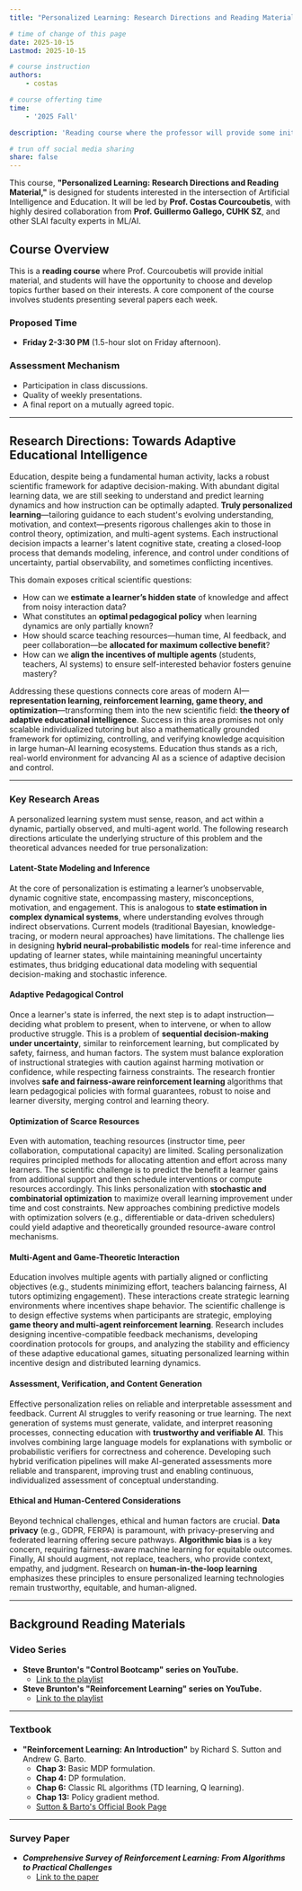 ```yaml
---
title: "Personalized Learning: Research Directions and Reading Material"

# time of change of this page
date: 2025-10-15
Lastmod: 2025-10-15

# course instruction
authors:
    - costas

# course offerting time
time:
    - '2025 Fall'

description: 'Reading course where the professor will provide some initial material and students will choose which topics to develop further according to their interests. Students will present each week several papers.'

# trun off social media sharing
share: false
---
```


This course, **"Personalized Learning: Research Directions and Reading Material,"** is designed for students interested in the intersection of Artificial Intelligence and Education. It will be led by **Prof. Costas Courcoubetis**, with highly desired collaboration from **Prof. Guillermo Gallego, CUHK SZ**, and other SLAI faculty experts in ML/AI.

## Course Overview

This is a **reading course** where Prof. Courcoubetis will provide initial material, and students will have the opportunity to choose and develop topics further based on their interests. A core component of the course involves students presenting several papers each week.

### Proposed Time

* **Friday 2-3:30 PM** (1.5-hour slot on Friday afternoon).

### Assessment Mechanism

* Participation in class discussions.
* Quality of weekly presentations.
* A final report on a mutually agreed topic.

---

## Research Directions: Towards Adaptive Educational Intelligence

Education, despite being a fundamental human activity, lacks a robust scientific framework for adaptive decision-making. With abundant digital learning data, we are still seeking to understand and predict learning dynamics and how instruction can be optimally adapted. **Truly personalized learning**—tailoring guidance to each student's evolving understanding, motivation, and context—presents rigorous challenges akin to those in control theory, optimization, and multi-agent systems. Each instructional decision impacts a learner's latent cognitive state, creating a closed-loop process that demands modeling, inference, and control under conditions of uncertainty, partial observability, and sometimes conflicting incentives.

This domain exposes critical scientific questions:

* How can we **estimate a learner’s hidden state** of knowledge and affect from noisy interaction data?
* What constitutes an **optimal pedagogical policy** when learning dynamics are only partially known?
* How should scarce teaching resources—human time, AI feedback, and peer collaboration—be **allocated for maximum collective benefit**?
* How can we **align the incentives of multiple agents** (students, teachers, AI systems) to ensure self-interested behavior fosters genuine mastery?

Addressing these questions connects core areas of modern AI—**representation learning, reinforcement learning, game theory, and optimization**—transforming them into the new scientific field: **the theory of adaptive educational intelligence**. Success in this area promises not only scalable individualized tutoring but also a mathematically grounded framework for optimizing, controlling, and verifying knowledge acquisition in large human–AI learning ecosystems. Education thus stands as a rich, real-world environment for advancing AI as a science of adaptive decision and control.

---

### Key Research Areas

A personalized learning system must sense, reason, and act within a dynamic, partially observed, and multi-agent world. The following research directions articulate the underlying structure of this problem and the theoretical advances needed for true personalization:

#### Latent-State Modeling and Inference

At the core of personalization is estimating a learner’s unobservable, dynamic cognitive state, encompassing mastery, misconceptions, motivation, and engagement. This is analogous to **state estimation in complex dynamical systems**, where understanding evolves through indirect observations. Current models (traditional Bayesian, knowledge-tracing, or modern neural approaches) have limitations. The challenge lies in designing **hybrid neural–probabilistic models** for real-time inference and updating of learner states, while maintaining meaningful uncertainty estimates, thus bridging educational data modeling with sequential decision-making and stochastic inference.

#### Adaptive Pedagogical Control

Once a learner's state is inferred, the next step is to adapt instruction—deciding what problem to present, when to intervene, or when to allow productive struggle. This is a problem of **sequential decision-making under uncertainty**, similar to reinforcement learning, but complicated by safety, fairness, and human factors. The system must balance exploration of instructional strategies with caution against harming motivation or confidence, while respecting fairness constraints. The research frontier involves **safe and fairness-aware reinforcement learning** algorithms that learn pedagogical policies with formal guarantees, robust to noise and learner diversity, merging control and learning theory.

#### Optimization of Scarce Resources

Even with automation, teaching resources (instructor time, peer collaboration, computational capacity) are limited. Scaling personalization requires principled methods for allocating attention and effort across many learners. The scientific challenge is to predict the benefit a learner gains from additional support and then schedule interventions or compute resources accordingly. This links personalization with **stochastic and combinatorial optimization** to maximize overall learning improvement under time and cost constraints. New approaches combining predictive models with optimization solvers (e.g., differentiable or data-driven schedulers) could yield adaptive and theoretically grounded resource-aware control mechanisms.

#### Multi-Agent and Game-Theoretic Interaction

Education involves multiple agents with partially aligned or conflicting objectives (e.g., students minimizing effort, teachers balancing fairness, AI tutors optimizing engagement). These interactions create strategic learning environments where incentives shape behavior. The scientific challenge is to design effective systems when participants are strategic, employing **game theory and multi-agent reinforcement learning**. Research includes designing incentive-compatible feedback mechanisms, developing coordination protocols for groups, and analyzing the stability and efficiency of these adaptive educational games, situating personalized learning within incentive design and distributed learning dynamics.

#### Assessment, Verification, and Content Generation

Effective personalization relies on reliable and interpretable assessment and feedback. Current AI struggles to verify reasoning or true learning. The next generation of systems must generate, validate, and interpret reasoning processes, connecting education with **trustworthy and verifiable AI**. This involves combining large language models for explanations with symbolic or probabilistic verifiers for correctness and coherence. Developing such hybrid verification pipelines will make AI-generated assessments more reliable and transparent, improving trust and enabling continuous, individualized assessment of conceptual understanding.

#### Ethical and Human-Centered Considerations

Beyond technical challenges, ethical and human factors are crucial. **Data privacy** (e.g., GDPR, FERPA) is paramount, with privacy-preserving and federated learning offering secure pathways. **Algorithmic bias** is a key concern, requiring fairness-aware machine learning for equitable outcomes. Finally, AI should augment, not replace, teachers, who provide context, empathy, and judgment. Research on **human-in-the-loop learning** emphasizes these principles to ensure personalized learning technologies remain trustworthy, equitable, and human-aligned.

---

## Background Reading Materials

### Video Series

* **Steve Brunton's "Control Bootcamp" series on YouTube.**
    * [Link to the playlist](https://www.youtube.com/watch?v=Pi7l8mMjYVE&list=PLMrJAkhIeNNR20Mz-VpzgfQs5zrYi085m)
* **Steve Brunton's "Reinforcement Learning" series on YouTube.**
    * [Link to the playlist](https://www.youtube.com/watch?v=0MNVhXEX9to&list=PLMrJAkhIeNNQe1JXNvaFvURxGY4gE9k74)

---

### Textbook

* **"Reinforcement Learning: An Introduction"** by Richard S. Sutton and Andrew G. Barto.
    * **Chap 3:** Basic MDP formulation.
    * **Chap 4:** DP formulation.
    * **Chap 6:** Classic RL algorithms (TD learning, Q learning).
    * **Chap 13:** Policy gradient method.
    * [Sutton & Barto's Official Book Page](http://incompleteideas.net/book/the-book-2nd.html)

---

### Survey Paper

* ***Comprehensive Survey of Reinforcement Learning: From Algorithms to Practical Challenges***
    * [Link to the paper](https://arxiv.org/pdf/2411.18892)
